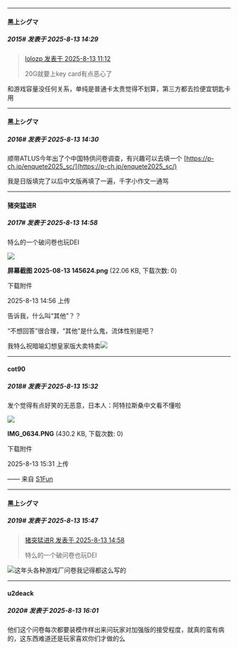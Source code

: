 ﻿
*****

####  黑上シグマ  
##### 2015#       发表于 2025-8-13 14:29

<blockquote><a href="httphttps://stage1st.com/2b/forum.php?mod=redirect&amp;goto=findpost&amp;pid=68258381&amp;ptid=2138920" target="_blank">lolozp 发表于 2025-8-13 11:12</a>

20G就要上key card有点恶心了</blockquote>
和游戏容量没任何关系，单纯是普通卡太贵觉得不划算，第三方都去捡便宜钥匙卡用

*****

####  黑上シグマ  
##### 2016#       发表于 2025-8-13 14:30

顺带ATLUS今年出了个中国特供问卷调查，有兴趣可以去填一个
[https://p-ch.jp/enquete2025_sc/](https://p-ch.jp/enquete2025_sc/)

我是日版填完了以后中文版再填了一遍，千字小作文一通骂


*****

####  猪突猛进R  
##### 2017#       发表于 2025-8-13 14:58

特么的一个破问卷也玩DEI

<img src="https://img.stage1st.com/forum/202508/13/145631nlxa71dn4nxgm7na.png" referrerpolicy="no-referrer">

<strong>屏幕截图 2025-08-13 145624.png</strong> (22.06 KB, 下载次数: 0)

下载附件

2025-8-13 14:56 上传

告诉我，什么叫“其他”？？

“不想回答”很合理，“其他”是什么鬼，流体性别是吧？

我特么祝暗喻幻想皇家版大卖特卖<img src="https://static.stage1st.com/image/smiley/face2017/049.png" referrerpolicy="no-referrer">


*****

####  cot90  
##### 2018#       发表于 2025-8-13 15:32

发个觉得有点好笑的无恶意，日本人：阿特拉斯桑中文看不懂啦

<img src="https://img.stage1st.com/forum/202508/13/153113sje2j3r35j6s02ee.png" referrerpolicy="no-referrer">

<strong>IMG_0634.PNG</strong> (430.2 KB, 下载次数: 0)

下载附件

2025-8-13 15:31 上传

—— 来自 [S1Fun](https://s1fun.koalcat.com)


*****

####  黑上シグマ  
##### 2019#       发表于 2025-8-13 15:47

<blockquote><a href="httphttps://stage1st.com/2b/forum.php?mod=redirect&amp;goto=findpost&amp;pid=68259501&amp;ptid=2138920" target="_blank">猪突猛进R 发表于 2025-8-13 14:58</a>

特么的一个破问卷也玩DEI</blockquote>
<img src="https://static.stage1st.com/image/smiley/face2017/067.png" referrerpolicy="no-referrer">这年头各种游戏厂问卷我记得都这么写的


*****

####  u2deack  
##### 2020#       发表于 2025-8-13 16:01

他们这个问卷每次都要装模作样出来问玩家对加强版的接受程度，就真的蛮有病的，这东西难道还是玩家喜欢你们才做的么

